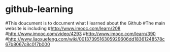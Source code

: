 # github-learning
#This doucument is to document what I learned about the Github
#The main website is including
#http://www.imooc.com/learn/208
#http://www.imooc.com/video/4293
#http://www.imooc.com/learn/390
#http://www.liaoxuefeng.com/wiki/0013739516305929606dd18361248578c67b8067c8c017b000
